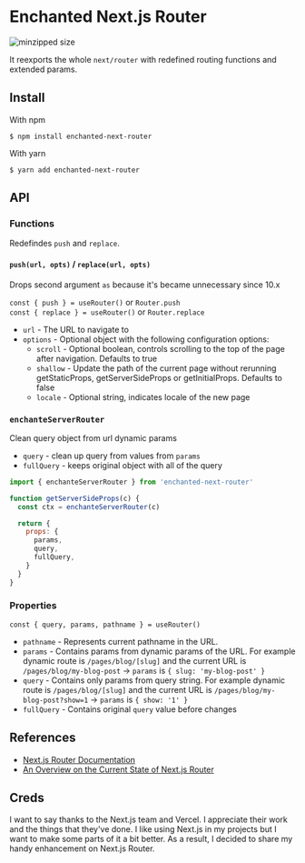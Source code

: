 # Enchanted Next.js Router

![minzipped size](https://badgen.net/bundlephobia/minzip/enchanted-next-router)

It reexports the whole `next/router` with redefined routing functions and extended params.

## Install

With npm

```
$ npm install enchanted-next-router
```

With yarn

```
$ yarn add enchanted-next-router
```

## API

### Functions

Redefindes `push` and `replace`.

#### `push(url, opts)` / `replace(url, opts)`

Drops second argument `as` because it's became unnecessary since 10.x

`const { push } = useRouter()` or `Router.push`  
`const { replace } = useRouter()` or `Router.replace`

- `url` - The URL to navigate to
- `options` - Optional object with the following configuration options:
  - `scroll` - Optional boolean, controls scrolling to the top of the page after navigation. Defaults to true
  - `shallow` - Update the path of the current page without rerunning getStaticProps, getServerSideProps or getInitialProps. Defaults to false
  - `locale` - Optional string, indicates locale of the new page

### `enchanteServerRouter`

Clean query object from url dynamic params

- `query` - clean up query from values from `params`
- `fullQuery` - keeps original object with all of the query

```js
import { enchanteServerRouter } from 'enchanted-next-router'

function getServerSideProps(c) {
  const ctx = enchanteServerRouter(c)

  return {
    props: {
      params,
      query,
      fullQuery,
    }
  }
}
```

### Properties

`const { query, params, pathname } = useRouter()`

- `pathname` - Represents current pathname in the URL.
- `params` - Contains params from dynamic params of the URL.
  For example dynamic route is `/pages/blog/[slug]` and the current URL is `/pages/blog/my-blog-post` -> `params` is `{ slug: 'my-blog-post' }`
- `query` - Contains only params from query string.
  For example dynamic route is `/pages/blog/[slug]` and the current URL is `/pages/blog/my-blog-post?show=1` -> `params` is `{ show: '1' }`
- `fullQuery` - Contains original `query` value before changes

## References

- [Next.js Router Documentation](https://nextjs.org/docs/api-reference/next/router)
- [An Overview on the Current State of Next.js Router](https://pavel.mineev.me/blog/nextjs-router-tips-and-tricks)

## Creds

I want to say thanks to the Next.js team and Vercel. I appreciate their work and the things that they've done. I like using Next.js in my projects but I want to make some parts of it a bit better. As a result, I decided to share my handy enhancement on Next.js Router.
```
